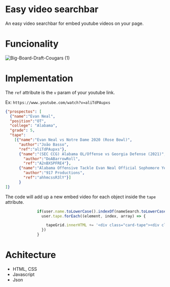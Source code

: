 # Easy video searchbar
An easy video searchbar for embed youtube videos on your page.

# Funcionality

![Big-Board-Draft-Cougars (1)](https://user-images.githubusercontent.com/99638905/157781178-85227f35-1351-4f37-aa8c-044ebccf22df.png)

# Implementation

The `ref` attribute is the `v` param of your youtube link.

Ex: `https://www.youtube.com/watch?v=aliTdPAupxs`

```json
{"prospectos": [
  {"name":"Evan Neal",
  "position":"OT",
  "college": "Alabama",
  "grade": 5,
  "tape":
    [{"name":"Evan Neal vs Notre Dame 2020 (Rose Bowl)",
      "author":"João Basso",
      "ref":"aliTdPAupxs"},
      {"name":"(SEC CCG) Alabama OL/Offense vs Georgia Defense (2021)",
        "author":"DoABarrowRoll",
        "ref":"A2nBXSPFRE4"},
      {"name":"Alabama Offensive Tackle Evan Neal Official Sophomore Year Highlights",
        "author":"917 Productions",
        "ref":"ahhmcssR3lY"}]
      }
]}
```
The code will add up a new embed video for each object inside the `tape` attribute.

```javascript
              if(user.name.toLowerCase().indexOf(nameSearch.toLowerCase())!=-1){
                user.tape.forEach((element, index, array) => {

                  tapeGrid.innerHTML += '<div class="card-tape"><div class="frame-content"><iframe class="tape-frame" src="https://www.youtube.com/embed/'+element.ref+'" title="YouTube video player" frameborder="0" allow="accelerometer; autoplay; clipboard-write; encrypted-media; gyroscope; picture-in-picture" allowfullscreen></iframe></div><div class="frameInfo-content"><p class="name">'+element.name+'</p><p class="author">Postado por: <span class="author-name">'+element.author+'</span></p></div></div>';
                })
              }
 ```

# Achitecture
- HTML, CSS
- Javascript
- Json
